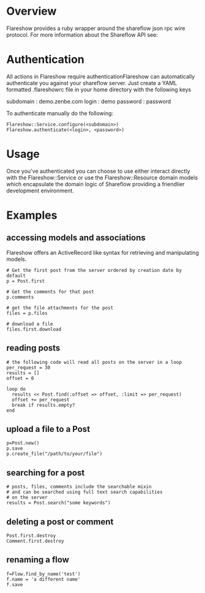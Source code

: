 Overview
========

Flareshow provides a ruby wrapper around the shareflow json rpc wire protocol.  For more information about the Shareflow API see:
<Shareflow API Docs Link>

Authentication
==============

All actions in Flareshow require authenticationFlareshow can automatically authenticate you against your shareflow server.  Just create a YAML formatted .flareshowrc file in your home directory with the following keys

subdomain : demo.zenbe.com
login     : demo
password  : password

To authenticate manually do the following:

    Flareshow::Service.configure(<subdomain>)
    Flareshow.authenticate(<login>, <password>)

Usage
=====

Once you've authenticated you can choose to use either interact directly with the Flareshow::Service or use the Flareshow::Resource domain models which encapsulate the domain logic of Shareflow providing a friendlier development environment.

Examples
========

accessing models and associations
----------------------

Flareshow offers an ActiveRecord like syntax for retrieving and manipulating models.

    # Get the first post from the server ordered by creation date by default
    p = Post.first
    
    # Get the comments for that post
    p.comments
    
    # get the file attachments for the post
    files = p.files
    
    # download a file
    files.first.download


reading posts
-------------

    # the following code will read all posts on the server in a loop
    per_request = 30
    results = []
    offset = 0

    loop do 
      results << Post.find(:offset => offset, :limit => per_request)
      offset += per_request
      break if results.empty?
    end

upload a file to a Post
-----------------------

    p=Post.new()
    p.save
    p.create_file("/path/to/your/file")

searching for a post
--------------------

    # posts, files, comments include the searchable mixin
    # and can be searched using full text search capabilities
    # on the server
    results = Post.search("some keywords")

deleting a post or comment
--------------------------
    Post.first.destroy
    Comment.first.destroy

renaming a flow
---------------

    f=Flow.find_by_name('test')
    f.name = 'a different name'
    f.save